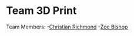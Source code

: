 # Team 3D Print

Team Members:
  -[Christian Richmond](https://github.com/crichmond2)
  -[Zoe Bishop](https://github.com/FragmentOSX)

